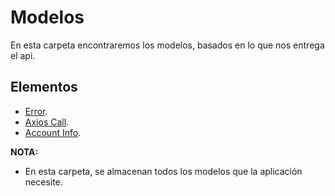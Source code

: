 # Modelos

En esta carpeta encontraremos los modelos, basados en lo que nos entrega el api.

## Elementos

- [Error](error.md).
- [Axios Call](axiosCall.md).
- [Account Info](accountInfo.md).

**NOTA:**

- En esta carpeta, se almacenan todos los modelos que la aplicación necesite.
